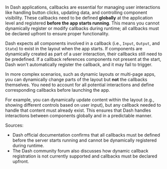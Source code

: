 In Dash applications, callbacks are essential for managing user interactions like handling button clicks, updating data, and controlling component visibility. These callbacks need to be defined **globally** at the application level and registered **before the app starts running**. This means you cannot dynamically register or modify callbacks during runtime; all callbacks must be declared upfront to ensure proper functionality.

Dash expects all components involved in a callback (i.e., `Input`, `Output`, and `State`) to exist in the layout when the app starts. If components are dynamically created as part of a user interaction, their callbacks still need to be predefined. If a callback references components not present at the start, Dash won't automatically register the callback, and it may fail to trigger.

In more complex scenarios, such as dynamic layouts or multi-page apps, you can dynamically change parts of the layout but **not** the callbacks themselves. You need to account for all potential interactions and define corresponding callbacks before launching the app.

For example, you can dynamically update content within the layout (e.g., showing different controls based on user input), but any callback needed to handle that content must already exist. This ensures that Dash handles interactions between components globally and in a predictable manner.

Sources:

- Dash official documentation confirms that all callbacks must be defined before the server starts running and cannot be dynamically registered during runtime.
- The Dash community forum also discusses how dynamic callback registration is not currently supported and callbacks must be declared upfront.
